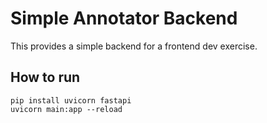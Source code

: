 # Simple Annotator Backend

This provides a simple backend for a frontend dev exercise.

## How to run

```
pip install uvicorn fastapi
uvicorn main:app --reload
```
